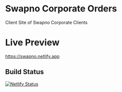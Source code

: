 # Swapno Corporate Orders
Client Site of Swapno Corporate Clients

# Live Preview
https://swapno.netlify.app

## Build Status
[![Netlify Status](https://api.netlify.com/api/v1/badges/1cc8689c-63a8-4a84-a8c9-e5e59a339f80/deploy-status)](https://app.netlify.com/sites/swapno/deploys)